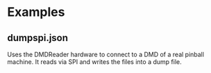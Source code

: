 # Examples

## dumpspi.json

Uses the DMDReader hardware to connect to a DMD of a real pinball machine. It reads via SPI and writes the files into a dump file.
